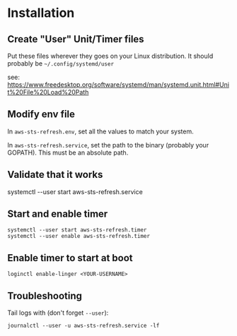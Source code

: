 # Installation

## Create "User" Unit/Timer files

Put these files wherever they goes on your Linux distribution.
It should probably be `~/.config/systemd/user`

see: https://www.freedesktop.org/software/systemd/man/systemd.unit.html#Unit%20File%20Load%20Path


## Modify env file

In `aws-sts-refresh.env`, set all the values to match your system.

In `aws-sts-refresh.service`, set the path to the binary (probably your GOPATH). This must be an absolute path.

## Validate that it works

systemctl --user start aws-sts-refresh.service


## Start and enable timer
```
systemctl --user start aws-sts-refresh.timer
systemctl --user enable aws-sts-refresh.timer
```

## Enable timer to start at boot
```
loginctl enable-linger <YOUR-USERNAME>
```

## Troubleshooting

Tail logs with (don't forget `--user`):

```
journalctl --user -u aws-sts-refresh.service -lf
```
